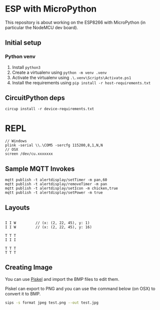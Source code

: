 # ESP with MicroPython

This repository is about working on the ESP8266 with MicroPython (in particular the NodeMCU dev board).



## Initial setup

### Python venv
1. Install `python3`
2. Create a virtualenv using `python -m venv .venv`
3. Activate the virtualenv using `.\.venv\Scripts\Activate.ps1`
4. Install the requirements using `pip install -r host-requirements.txt`


## CircuitPython deps
```shell
circup install -r device-requirements.txt
```


# REPL
```shell
// Windows
plink -serial \\.\COM5 -sercfg 115200,8,1,N,N
// OSX
screen /dev/cu.xxxxxxx
```


## Sample MQTT Invokes
```
mqtt publish -t alertdisplay/setTimer -m pan,60
mqtt publish -t alertdisplay/removeTimer -m pan
mqtt publish -t alertdisplay/setIcon -m chicken,true
mqtt publish -t alertdisplay/setPower -m true
```


## Layouts
```

I I W         // (x: (2, 22, 45), y: 1)
I I W         // (x: (2, 22, 45), y: 16)

T T T
I I I

T T T
T T T

```


## Creating Image

You can use [Piskel](https://www.piskelapp.com/) and import the BMP files to edit them.

Piskel can export to PNG and you can use the command below (on OSX) to convert it to BMP.

```bash
sips -s format jpeg test.png --out test.jpg
```


